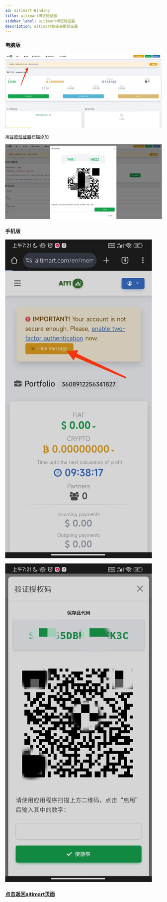 ```yaml
---
id: aitimart-Binding
title: aitimart绑定验证器
sidebar_label: aitimart绑定验证器
description: aitimart绑定谷歌验证器
---
```



### 电脑版
![image-aitimart-googleplay-01](aitimart绑定验证器.assets/image-aitimart-googleplay-01.jpg)   

用[谷歌验证器](../GoogleAuthenticator.md)扫描添加

![image-aitimart-googleplay-02](aitimart绑定验证器.assets/image-aitimart-googleplay-02.jpg)

### 手机版
![image-aitimart-googleplay-03](aitimart绑定验证器.assets/image-aitimart-googleplay-03.jpg)

![image-aitimart-googleplay-04](aitimart绑定验证器.assets/image-aitimart-googleplay-04.jpg)

### [点击返回aitimart页面](aitimart.md)

